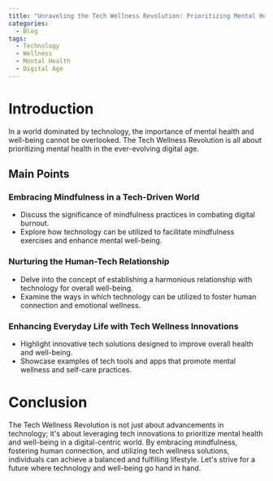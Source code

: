 ```yaml
---
title: "Unraveling the Tech Wellness Revolution: Prioritizing Mental Health in a Digital Age"
categories:
  - Blog
tags:
  - Technology
  - Wellness
  - Mental Health
  - Digital Age
---
```


# Introduction
In a world dominated by technology, the importance of mental health and well-being cannot be overlooked. The Tech Wellness Revolution is all about prioritizing mental health in the ever-evolving digital age.

## Main Points
### Embracing Mindfulness in a Tech-Driven World
- Discuss the significance of mindfulness practices in combating digital burnout.
- Explore how technology can be utilized to facilitate mindfulness exercises and enhance mental well-being.

### Nurturing the Human-Tech Relationship
- Delve into the concept of establishing a harmonious relationship with technology for overall well-being.
- Examine the ways in which technology can be utilized to foster human connection and emotional wellness.

### Enhancing Everyday Life with Tech Wellness Innovations
- Highlight innovative tech solutions designed to improve overall health and well-being.
- Showcase examples of tech tools and apps that promote mental wellness and self-care practices.

# Conclusion
The Tech Wellness Revolution is not just about advancements in technology; it's about leveraging tech innovations to prioritize mental health and well-being in a digital-centric world. By embracing mindfulness, fostering human connection, and utilizing tech wellness solutions, individuals can achieve a balanced and fulfilling lifestyle. Let's strive for a future where technology and well-being go hand in hand.